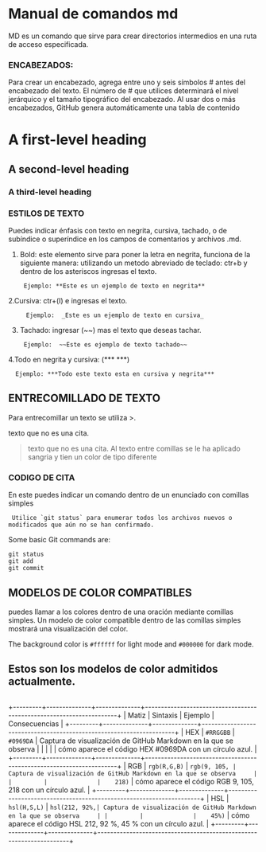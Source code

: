  # Manual de comandos md 
MD es un comando que sirve para crear directorios intermedios en una ruta de acceso especificada.

### ENCABEZADOS:
Para crear un encabezado, agrega entre uno y seis símbolos # antes del encabezado del texto. El número de # que utilices determinará el nivel jerárquico y el tamaño tipográfico del encabezado.
Al usar dos o más encabezados, GitHub genera automáticamente una tabla de contenido 

# A first-level heading
## A second-level heading
### A third-level heading

### ESTILOS DE TEXTO 
Puedes indicar énfasis con texto en negrita, cursiva, tachado, o de subíndice o superíndice en los campos de comentarios y archivos .md.
1. Bold: este elemento sirve para poner la letra en negrita, funciona de la siguiente manera:
   utilizando un metodo abreviado de teclado: ctr+b y dentro de los asteriscos ingresas el texto.

        Ejemplo: **Este es un ejemplo de texto en negrita**

2.Cursiva: ctr+(I) e ingresas el texto. 

         Ejemplo:  _Este es un ejemplo de texto en cursiva_ 
      
3. Tachado: ingresar (~~) mas el texto que deseas tachar.
 
        Ejemplo:  ~~Este es ejemplo de texto tachado~~
   
4.Todo en negrita y cursiva: (*** ***) 

      Ejemplo: ***Todo este texto esta en cursiva y negrita***
   
## ENTRECOMILLADO DE TEXTO 
Para entrecomillar un texto se utiliza >.

texto que no es una cita.


> texto que no es una cita.
Al texto entre comillas se le ha aplicado sangria y tien un color de tipo diferente

### CODIGO DE CITA
 En este puedes indicar un comando dentro de un enunciado con comillas simples 
 
     Utilice `git status` para enumerar todos los archivos nuevos o modificados que aún no se han confirmado.

  Some basic Git commands are:
```
git status
git add
git commit
```

## MODELOS DE COLOR COMPATIBLES
puedes llamar a los colores dentro de una oración mediante comillas simples. Un modelo de color compatible dentro de las comillas simples mostrará una visualización del color.

 The background color is `#ffffff` for light mode and `#000000` for dark mode.



 ## Estos son los modelos de color admitidos actualmente.
 
##
+---------+--------------+--------------+---------------------------------------------------------------------+
|  Matiz  |   Sintaxis   |   Ejemplo    |                            Consecuencias                            |
+---------+--------------+--------------+---------------------------------------------------------------------+
|   HEX   | `#RRGGBB`    | `#0969DA`    | Captura de visualización de GitHub Markdown en la que se observa     |
|         |              |              | cómo aparece el código HEX #0969DA con un círculo azul.              |
+---------+--------------+--------------+---------------------------------------------------------------------+
|   RGB   | `rgb(R,G,B)` | `rgb(9, 105, | Captura de visualización de GitHub Markdown en la que se observa     |
|         |              |    218)`     | cómo aparece el código RGB 9, 105, 218 con un círculo azul.         |
+---------+--------------+--------------+---------------------------------------------------------------------+
|   HSL   | `hsl(H,S,L)` | `hsl(212, 92%,| Captura de visualización de GitHub Markdown en la que se observa     |
|         |              |    45%)`     | cómo aparece el código HSL 212, 92 %, 45 % con un círculo azul.     |
+---------+--------------+--------------+---------------------------------------------------------------------+




       
       


